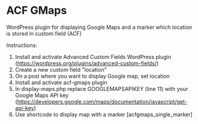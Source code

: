 # ACF GMaps
WordPress plugin for displaying Google Maps and a marker which location is stored in custom field (ACF)

Instructions:
  1. Install and activate Advanced Custom Fields WordPress plugin (https://wordpress.org/plugins/advanced-custom-fields/)
  2. Create a new custom field "location"
  3. On a post where you want to display Google map, set location
  4. Install and activate acf-gmaps plugin
  5. In display-maps.php replace GOOGLEMAPSAPIKEY (line 11) with your Google Maps API key (https://developers.google.com/maps/documentation/javascript/get-api-key)
  5. Use shortcode to display map with a marker [acfgmaps_single_marker]
